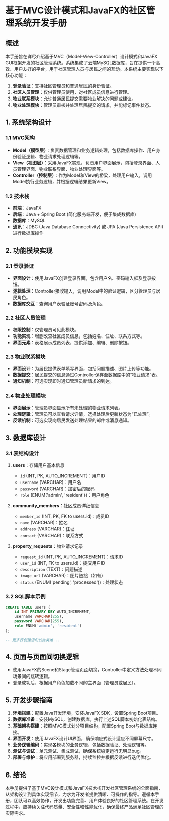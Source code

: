 # 基于MVC设计模式和JavaFX的社区管理系统开发手册

## 概述

本手册旨在详尽介绍基于MVC（Model-View-Controller）设计模式和JavaFX GUI框架开发的社区管理系统。系统集成了云端MySQL数据库，旨在提供一个高效、用户友好的平台，用于社区管理人员与居民之间的互动。本系统主要实现以下核心功能：

1. **登录验证**：支持社区管理员和普通居民的身份验证。
2. **社区人员管理**：仅供管理员使用，对社区成员信息进行管理。
3. **物业联系模块**：允许普通居民提交需要物业解决的问题或建议。
4. **物业处理模块**：管理员审核并处理居民提交的请求，并能标记事件状态。

## 1. 系统架构设计

### 1.1 MVC架构

- **Model（模型层）**：负责数据管理和业务逻辑处理，包括数据库操作、用户身份验证逻辑、物业请求处理逻辑等。
- **View（视图层）**：采用JavaFX实现，负责用户界面展示，包括登录界面、人员管理界面、物业联系界面、物业处理界面等。
- **Controller（控制层）**：作为Model和View的桥梁，处理用户输入，调用Model执行业务逻辑，并根据逻辑结果更新View。

### 1.2 技术栈

- **前端**：JavaFX
- **后端**：Java + Spring Boot (简化服务端开发，便于集成数据库)
- **数据库**：MySQL
- **通讯**：JDBC (Java Database Connectivity) 或 JPA (Java Persistence API) 进行数据库操作

## 2. 功能模块实现

### 2.1 登录验证

- **界面设计**：使用JavaFX创建登录界面，包含用户名、密码输入框及登录按钮。
- **逻辑处理**：Controller接收输入，调用Model中的验证逻辑，区分管理员与居民角色。
- **数据库交互**：查询用户表验证账号密码及角色。

### 2.2 社区人员管理

- **权限控制**：仅管理员可见此模块。
- **功能实现**：增删改查社区成员信息，包括姓名、住址、联系方式等。
- **界面元素**：表格展示成员列表，提供添加、编辑、删除按钮。

### 2.3 物业联系模块

- **界面设计**：为居民提供表单填写界面，包括问题描述、图片上传等功能。
- **数据提交**：居民提交的信息通过Controller保存至数据库中的“物业请求”表。
- **通知机制**：可选实现即时通知管理员新请求的到达。

### 2.4 物业处理模块

- **界面展示**：管理员界面显示所有未处理的物业请求列表。
- **处理逻辑**：管理员可以查看请求详情，选择处理后更新状态为“已处理”。
- **反馈机制**：可选实现向居民发送处理结果的邮件或消息通知。

## 3. 数据库设计

### 3.1 表结构设计

1. **users**：存储用户基本信息
    - `id` (INT, PK, AUTO_INCREMENT)：用户ID
    - `username` (VARCHAR)：用户名
    - `password` (VARCHAR)：加密后的密码
    - `role` (ENUM('admin', 'resident'))：用户角色

2. **community_members**：社区成员详细信息
    - `member_id` (INT, PK, FK to users.id)：成员ID
    - `name` (VARCHAR)：姓名
    - `address` (VARCHAR)：住址
    - `contact` (VARCHAR)：联系方式

3. **property_requests**：物业请求记录
    - `request_id` (INT, PK, AUTO_INCREMENT)：请求ID
    - `user_id` (INT, FK to users.id)：提交用户ID
    - `description` (TEXT)：问题描述
    - `image_url` (VARCHAR)：图片链接（如有）
    - `status` (ENUM('pending', 'processed'))：处理状态

### 3.2 SQL脚本示例

```sql
CREATE TABLE users (
    id INT PRIMARY KEY AUTO_INCREMENT,
    username VARCHAR(255),
    password VARCHAR(255),
    role ENUM('admin', 'resident')
);

-- 更多表创建语句依此类推...
```

## 4. 页面与页面间切换逻辑

- 使用JavaFX的Scene和Stage管理页面切换，Controller中定义方法处理不同场景间的跳转逻辑。
- 登录成功后，根据用户角色加载不同的主界面（管理员或居民）。

## 5. 开发步骤指南

1. **环境搭建**：配置Java开发环境，安装JavaFX SDK，设置Spring Boot项目。
2. **数据库准备**：安装MySQL，创建数据库，执行上述SQL脚本初始化表结构。
3. **基础架构搭建**：按照MVC模式划分项目结构，配置Spring Boot与数据库连接。
4. **界面开发**：使用JavaFX设计UI界面，确保响应式设计适应不同屏幕尺寸。
5. **业务逻辑编码**：实现各模块的业务逻辑，包括数据验证、处理逻辑等。
6. **测试与调试**：单元测试、集成测试，确保系统稳定运行无明显bug。
7. **部署与维护**：将应用部署到服务器，持续监控并根据反馈进行迭代优化。

## 6. 结论

本手册提供了基于MVC设计模式和JavaFX技术栈开发社区管理系统的全面指南，从架构设计到具体实现细节，力求为开发者提供清晰、可操作的指导。遵循本手册，团队可以高效协作，开发出功能完善、用户体验良好的社区管理系统。在开发过程中，应持续关注代码质量、安全性和性能优化，确保最终产品满足社区管理的实际需求。